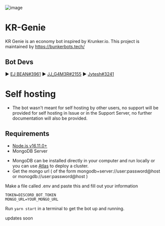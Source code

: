 ![image](https://user-images.githubusercontent.com/64283902/118817039-6c9f0000-b8d0-11eb-9a31-872542d0d51e.png)
# KR-Genie

KR Genie is an economy bot inspired by Krunker.io. This project is maintained by https://bunkerbots.tech/

## Bot Devs
► [EJ BEAN#3961](https://github.com/EJBEAN2op)
► [JJ_G4M3R#2155](https://github.com/JJ-G4M3R)
► [Jytesh#3241](https://github.com/Jytesh)

# Self hosting
- The bot wasn't meant for self hosting by other users, no support will be provided for self hosting in Issue or in the Support Server, no further documentation will also be provided.

## Requirements
- [Node.js v16.11.0+](https://github.com/nvm-sh/nvm)
- MongoDB Server

* MongoDB can be installed directly in your computer and run locally or you can use [Atlas](https://codeforgeek.com/mongodb-atlas-node-js/) to deploy a cluster.
* Get the mongo url ( of the form mongodb+server://user:password@host or monogdb://user:password@host )

Make a file called .env and paste this and fill out your information
```
TOKEN=DISCORD_BOT_TOKEN
MONGO_URL=YOUR_MONGO_URL
```
Run `yarn start` in a terminal to get the bot up and running.


updates soon
